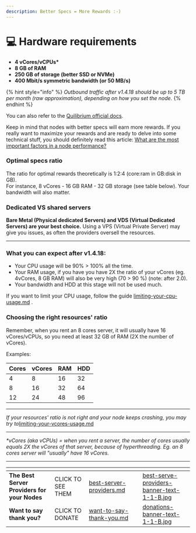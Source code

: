```yaml
---
description: Better Specs = More Rewards :-)
---
```


# 💻 Hardware requirements

* **4 vCores/vCPUs\***
* **8 GB of RAM**
* **250 GB of storage (better SSD or NVMe)**
* **400 Mbit/s symmetric bandwidth (or 50 MB/s)**

{% hint style="info" %}
_Outbound traffic after v1.4.18 should be up to 5 TB per month (raw approximation), depending on how you set the node._
{% endhint %}

You can also refer to the [Quilibrium official docs](https://quilibrium.com/docs/noderunning).

Keep in mind that nodes with better specs will earn more rewards. If you really want to maximize your rewards and are ready to delve into some technical stuff, you should definitely read this article: [What are the most important factors in a node performance?](https://docs.quilibrium.one/start/v/wiki/technical/what-are-the-most-important-factors-in-a-node-performance)

### Optimal specs ratio

The ratio for optimal rewards theoretically is  1:2:4 (core:ram in GB:disk in GB). \
For instance, 8 vCores - 16 GB RAM - 32 GB storage (see table below). Your bandwidth will also matter.

### Dedicated VS shared servers

**Bare Metal (Physical dedicated Servers) and VDS (Virtual Dedicated Servers) are your best choice.** Using a VPS (Virtual Private Server) may give you issues, as often the providers oversell the resources.

***

### What you can expect after v1.4.18:

* Your CPU usage will be 90% > 100% all the time.
* Your RAM usage, if you have you have 2X the ratio of your vCores (eg. 4vCores, 8 GB RAM) will also be very high (70 > 90 %) (note: after 2.0).
* Your bandwidth and HDD at this stage will not be used much.

If you want to limit your CPU usage, follow the guide  [limiting-your-cpu-usage.md](tutorials/node/managing-your-system-resources/limiting-your-cpu-usage.md "mention") .

### Choosing the right resources' ratio

Remember, when you rent an 8 cores server, it will usually have 16 vCores/vCPUs, so you need at least 32 GB of RAM (2X the number of vCores).&#x20;

Examples:

| Cores | vCores | RAM | HDD |
| ----- | ------ | --- | --- |
| 4     | 8      | 16  | 32  |
| 8     | 16     | 32  | 64  |
| 12    | 24     | 48  | 96  |

***

_If your resources' ratio is not right and your node keeps crashing, you may try to_[limiting-your-vcores-usage.md](tutorials/node/managing-your-system-resources/limiting-your-vcores-usage.md "mention")

***

_\*vCores (aka vCPUs) = when you rent a server, the number of cores usually equals 2X the vCores of that server, because of hyperthreading. Eg. an 8 cores server will "usually" have 16 vCores._

***

<table data-card-size="large" data-column-title-hidden data-view="cards" data-full-width="false"><thead><tr><th></th><th></th><th data-hidden data-card-target data-type="content-ref"></th><th data-hidden></th><th data-hidden data-card-cover data-type="files"></th></tr></thead><tbody><tr><td><strong>The Best Server Providers for your Nodes</strong></td><td>CLICK TO SEE THEM</td><td><a href="best-server-providers.md">best-server-providers.md</a></td><td></td><td><a href=".gitbook/assets/best-serve-providers-banner-text-1-1-B.jpg">best-serve-providers-banner-text-1-1-B.jpg</a></td></tr><tr><td><strong>Want to say thank you?</strong></td><td>CLICK TO DONATE</td><td><a href="want-to-say-thank-you.md">want-to-say-thank-you.md</a></td><td></td><td><a href=".gitbook/assets/donations-banner-text-1-1-B.jpg">donations-banner-text-1-1-B.jpg</a></td></tr></tbody></table>
